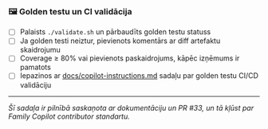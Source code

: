 ### 🖼️ Golden testu un CI validācija

- [ ] Palaists `./validate.sh` un pārbaudīts golden testu statuss
- [ ] Ja golden testi neiztur, pievienots komentārs ar diff artefaktu skaidrojumu
- [ ] Coverage ≥ 80% vai pievienots paskaidrojums, kāpēc izņēmums ir pamatots
- [ ] Iepazinos ar [docs/copilot-instructions.md](docs/copilot-instructions.md) sadaļu par golden testu CI/CD validāciju

---

*Šī sadaļa ir pilnībā saskaņota ar dokumentāciju un PR #33, un tā kļūst par Family Copilot contributor standartu.*